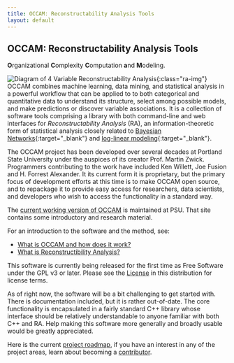 ```yaml
---
title: OCCAM: Reconstructability Analysis Tools
layout: default
---
```


## OCCAM: Reconstructability Analysis Tools
**O**rganizational **C**omplexity **C**omputation **a**nd **M**odeling.

![Diagram of 4 Variable Reconstructability Analysis](img/reconstructability-analysis.png){:class="ra-img"} OCCAM combines machine learning, data mining, and statistical analysis in a powerful workflow that can be applied to to both categorical and quantitative data to understand its structure, select among possible models, and make predictions or discover variable associations. It is a collection of software tools comprising a library with both command-line and web interfaces for *Reconstructability Analysis* (RA), an information-theoretic form of statistical analysis closely related to [Bayesian Networks](https://en.wikipedia.org/wiki/Bayesian_network){:target="_blank"} and [log-linear modeling](https://en.wikipedia.org/wiki/Log-linear_model){:target="_blank"}.


The OCCAM project has been developed over several decades at Portland State University under the auspices of its creator Prof. Martin Zwick. Programmers contributing to the work have included Ken Willett, Joe Fusion and H. Forrest Alexander. It its current form it is proprietary, but the primary focus of development efforts at this time is to make OCCAM open source, and to repackage it to provide easy access for researchers, data scientists, and developers who wish to access the functionality in a standard way.

The [current working version of OCCAM](http://dmm.sysc.pdx.edu/weboccam.cgi) is maintained at PSU. That site contains some introductory and research material.

For an introduction to the software and the method, see:
* <a href = "what-is-occam.html">What is OCCAM and how does it work?</a>
* <a href = "what-is-occam.html">What is Reconstructibility Analysis?</a>

This software is currently being released for the first time as Free Software under the GPL v3 or later. Please see the [License](license.md) in this distribution for license terms.

As of right now, the software will be a bit challenging to get started with. There is documentation included, but it is rather out-of-date. The core functionality is encapsulated in a fairly standard C++ library whose interface should be relatively understandable to anyone familiar with both C++ and RA. Help making this software more generally and broadly usable would be greatly appreciated.

Here is the current [project roadmap](roadmap.md), if you have an interest in any of the project areas, learn about becoming a [contributor](contributors/).
